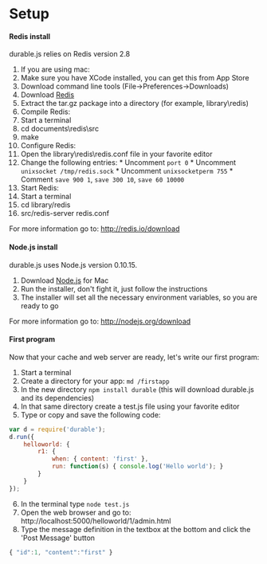 Setup
=====
#### Redis install
durable.js relies on Redis version 2.8  
  
1. If you are using mac:
  1. Make sure you have XCode installed, you can get this from App Store
  2. Download command line tools (File->Preferences->Downloads)
2. Download [Redis](http://download.redis.io/releases/redis-2.8.4.tar.gz)   
3. Extract the tar.gz package into a directory (for example, library\redis)  
4. Compile Redis:
  1. Start a terminal
  2. cd documents\redis\src
  3. make
5. Configure Redis:
  1. Open the library\redis\redis.conf file in your favorite editor
  2. Change the following entries:
    * Uncomment `port 0`
    * Uncomment `unixsocket /tmp/redis.sock`
    * Uncomment `unixsocketperm 755`
    * Comment `save 900 1`, `save 300 10`, `save 60 10000`
6. Start Redis: 
  1. Start a terminal
  2. cd library/redis
  3. src/redis-server redis.conf
  
For more information go to: http://redis.io/download

#### Node.js install
durable.js uses Node.js version  0.10.15.   

1. Download [Node.js](http://nodejs.org/dist/v0.10.15/node-v0.10.15.pkg) for Mac  
2. Run the installer, don't fight it, just follow the instructions  
3. The installer will set all the necessary environment variables, so you are ready to go  

For more information go to: http://nodejs.org/download  
#### First program
Now that your cache and web server are ready, let's write our first program:  

1. Start a terminal  
2. Create a directory for your app: `md /firstapp`  
3. In the new directory `npm install durable` (this will download durable.js and its dependencies)  
4. In that same directory create a test.js file using your favorite editor  
5. Type or copy and save the following code:
```javascript
var d = require('durable');
d.run({
    helloworld: {
        r1: {
            when: { content: 'first' },
            run: function(s) { console.log('Hello world'); }
        }
    }
});   
```
6. In the terminal type `node test.js`  
7. Open the web browser and go to: http://localhost:5000/helloworld/1/admin.html   
8. Type the message definition in the textbox at the bottom and click the 'Post Message' button  
```javascript
{ "id":1, "content":"first" }  
```
